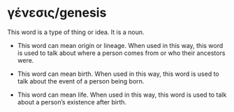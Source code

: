 # γένεσις/genesis
This word is a type of thing or idea. It is a noun.

* This word can mean origin or lineage. When used in this way, this word is used to talk about where a person comes from or who their ancestors were.

* This word can mean birth. When used in this way, this word is used to talk about the event of a person being born.


* This word can mean life. When used in this way, this word is used to talk about a person’s existence after birth. 
